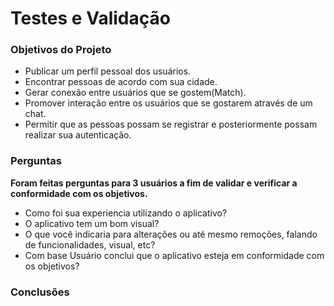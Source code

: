 # Testes e Validação

### Objetivos do Projeto
- Publicar um perfil pessoal dos usuários.
- Encontrar pessoas de acordo com sua cidade.
- Gerar conexão entre usuários que se gostem(Match).
- Promover interação entre os usuários que se gostarem através de um chat.
- Permitir que as pessoas possam se registrar e posteriormente possam realizar sua autenticação.

### Perguntas
**Foram feitas perguntas para 3 usuários a fim de validar e verificar a conformidade com os objetivos.**

- Como foi sua experiencia utilizando o aplicativo?
- O aplicativo tem um bom visual?
- O que você indicaria para alterações ou até mesmo remoções, falando de funcionalidades, visual, etc?
- Com base Usuário conclui que o aplicativo esteja em conformidade com os objetivos?

### Conclusões

